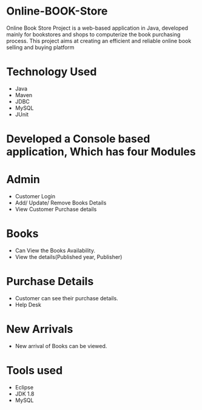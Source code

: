 # Online-BOOK-Store
Online Book Store Project is a web-based application in Java, developed mainly for bookstores and shops to computerize the book purchasing process. 
This project aims at creating an efficient and reliable online book selling and buying platform
# Technology Used
* Java
* Maven
* JDBC
* MySQL
* JUnit
# Developed a Console based application, Which has four Modules
# Admin
* Customer Login
* Add/ Update/ Remove Books Details
* View Customer Purchase details
# Books 
* Can View the Books Availability.
* View the details(Published year, Publisher)
# Purchase Details
* Customer can see their purchase details.
* Help Desk
# New Arrivals
* New arrival of Books can be viewed.
# Tools used
* Eclipse
* JDK 1.8
* MySQL
